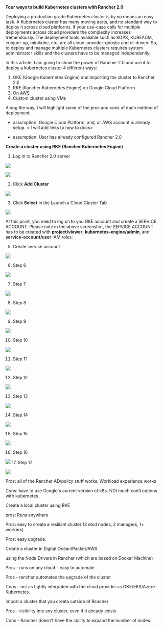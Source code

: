 **Four ways to build Kubernetes clusters with Rancher 2.0**

Deploying a production grade Kubernetes cluster is by no means an easy task.
A Kubernetes cluster has many moving parts, and no standard way to deploy it
across cloud platforms. If your use-case calls for multiple deployments across
cloud providers the complexity increases tremendously. The deployment
tools available such as KOPS, KUBEADM, conjure-up, minikube, etc, are all
cloud-provider-gnostic and cli driven. So, to deploy and manage multiple
Kubernetes clusters requires system administrator skills and the clusters
have to be managed independently.

In this article, I am going to show the power of Rancher 2.0 and use it to deploy a kubernetes cluster
4 different ways:
   1. GKE (Google Kubernetes Engine) and importing the cluster to Rancher 2.0
   2. RKE (Rancher Kubernetes Engine) on Google Cloud Platform
   3. On AWS
   4. Custom cluster using VMs

Along the way, I will highlight some of the pros and cons of each method of deployment.

* assumption: Google Cloud Platform, and, or AWS account is already setup.  < I will add links to how to docs>

* assumption: User has already configured Rancher 2.0

**Create a cluster using RKE (Rancher Kubernetes Engine)**

1. Log in to Rancher 2.0 server

![](https://github.com/rickalouani/Rancher-howto/blob/master/Rancher-screen-shots/create-cluster-1.png)


![](https://github.com/rickalouani/Rancher-howto/blob/master/Rancher-screen-shots/create-cluster-2.png)

2. Click **Add Cluster**

![](https://github.com/rickalouani/Rancher-howto/blob/master/Rancher-screen-shots/create-cluster-5.png)

3. Click **Select** in the Launch a Cloud Cluster Tab

![](https://github.com/rickalouani/Rancher-howto/blob/master/Rancher-screen-shots/create-cluster-4.png)

At this point, you need to log on to you GKE account and create a SERVICE ACCOUNT. Please note in the above
screenshot, the SERVICE ACCOUNT has to be created with **project/viewer**, **kubernetes-engine/admin**, and **service-account/user** IAM roles: 
      
      
     



5. Create service account

![](https://github.com/rickalouani/Rancher-howto/blob/master/Rancher-screen-shots/create-sa-1.png)

6. Step 6

![](https://github.com/rickalouani/Rancher-howto/blob/master/Rancher-screen-shots/create-sa-2.png)

7. Step 7

![](https://github.com/rickalouani/Rancher-howto/blob/master/Rancher-screen-shots/create-sa-3.png)

8. Step 8

![](https://github.com/rickalouani/Rancher-howto/blob/master/Rancher-screen-shots/create-sa-4.png)

9. Step 9

![](https://github.com/rickalouani/Rancher-howto/blob/master/Rancher-screen-shots/create-sa-5.png)

10. Step 10

![](https://github.com/rickalouani/Rancher-howto/blob/master/Rancher-screen-shots/create-sa-6.png)

11. Step 11

![](https://github.com/rickalouani/Rancher-howto/blob/master/Rancher-screen-shots/create-sa-7.png)

12. Step 12

![](https://github.com/rickalouani/Rancher-howto/blob/master/Rancher-screen-shots/create-sa-8.png)

13. Step 13

![](https://github.com/rickalouani/Rancher-howto/blob/master/Rancher-screen-shots/create-sa-9.png)

14. Step 14

![](https://github.com/rickalouani/Rancher-howto/blob/master/Rancher-screen-shots/create-sa-10.png)

15. Step 15

![](https://github.com/rickalouani/Rancher-howto/blob/master/Rancher-screen-shots/create-sa-11.png)

16. Step 16

![](https://github.com/rickalouani/Rancher-howto/blob/master/Rancher-screen-shots/create-sa-12.png)
17. Step 17

![](https://github.com/rickalouani/Rancher-howto/blob/master/Rancher-screen-shots/create-cluster-7.png)





Pros: all of the Rancher AD/policy stuff works.  Workload experience works

Cons: have to use Google's current version of k8s. NOt much confi options with kubernetes.

Create a local cluster using RKE

pros: Runs anywhere

Pros: easy to create a resiliant cluster (3 etcd nodes, 2 managers, 1+ workers)

Pros: easy upgrade.

Create a cluster in Digital Ocean/Packet/AWS

using the Node Drivers in Rancher (which are based on Docker Machine)

Pros - runs on any cloud - easy to automate

Pros - rancher automates the upgrade of the cluster

Cons - not as tightly integrated with the cloud provider as GKE/EKS/Azure Kubernetes.

Import a cluster that you create outside of Rancher

Pros - visibility into any cluster, even if it already exists

Cons - Rancher doesn't have the ability to expand the number of nodes.
